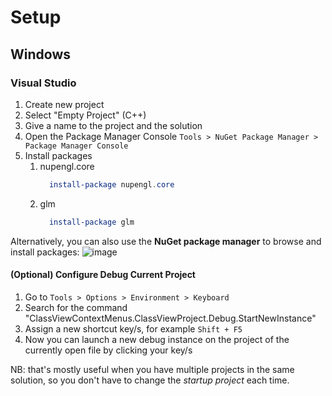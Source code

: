 # Setup

## Windows

### Visual Studio
1. Create new project
2. Select "Empty Project" (C++)
3. Give a name to the project and the solution
4. Open the Package Manager Console `Tools > NuGet Package Manager > Package Manager Console`
5. Install packages
    1. nupengl.core
        ```powershell
          install-package nupengl.core
        ```
    2. glm
        ```powershell
          install-package glm
        ```

Alternatively, you can also use the **NuGet package manager** to browse and install packages:
![image](https://github.com/mikyll/Fondamenti-di-Computer-Graphics-M/assets/56556806/d107c66d-9f13-4119-bfd5-90922fba0a9d)


#### (Optional) Configure Debug Current Project
1. Go to `Tools > Options > Environment > Keyboard`
2. Search for the command "ClassViewContextMenus.ClassViewProject.Debug.StartNewInstance"
3. Assign a new shortcut key/s, for example `Shift + F5`
4. Now you can launch a new debug instance on the project of the currently open file by clicking your key/s

NB: that's mostly useful when you have multiple projects in the same solution, so you don't have to change the *startup project* each time.
